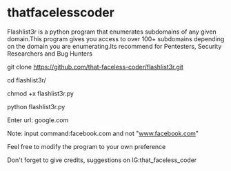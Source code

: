 # thatfacelesscoder

Flashlist3r is a python program that enumerates subdomains of any given domain.This program gives you access to over 100+ subdomains depending on the domain you are enumerating.Its recommend for Pentesters, Security Researchers and Bug Hunters

git clone https://github.com/that-faceless-coder/flashlist3r.git

cd flashlist3r/

chmod +x flashlist3r.py

python flashlist3r.py

Enter url: google.com

Note: input command:facebook.com and not "www.facebook.com"

Feel free to modify the program to your own preference

Don't forget to give credits, suggestions on IG:that_faceless_coder

